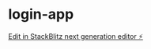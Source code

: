 # login-app

[Edit in StackBlitz next generation editor ⚡️](https://stackblitz.com/~/github.com/Edberaga/login-app)